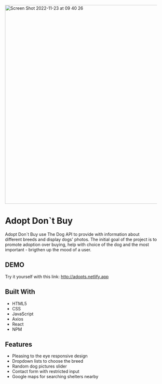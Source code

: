 <img align="center" width="657" alt="Screen Shot 2022-11-23 at 09 40 26" src="https://user-images.githubusercontent.com/84926603/203503540-2080cc3d-340b-4a52-9872-0957f17f00d1.png">


# Adopt Don`t Buy

Adopt Don`t Buy use The Dog API to provide with information about different breeds and display dogs' photos. The initial goal of the project is to promote adoption over buying, help with choice of the dog and the most important -  brigthen up the mood of a user. 

## DEMO

Try it yourself with this link: http://adopts.netlify.app

## Built With
- HTML5
- CSS
- JavaScript
- Axios
- React
- NPM

## Features
- Pleasing to the eye responsive design
- Dropdown lists to choose the breed
- Random dog pictures slider
- Contact form with restricted input 
- Google maps for searching shelters nearby

